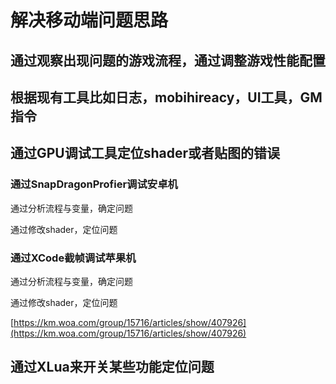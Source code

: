 # 解决移动端问题思路

## 通过观察出现问题的游戏流程，通过调整游戏性能配置

## 根据现有工具比如日志，mobihireacy，UI工具，GM指令

## 通过GPU调试工具定位shader或者贴图的错误

### 通过SnapDragonProfier调试安卓机

通过分析流程与变量，确定问题

通过修改shader，定位问题

### 通过XCode截帧调试苹果机

通过分析流程与变量，确定问题

通过修改shader，定位问题

[https://km.woa.com/group/15716/articles/show/407926](https://km.woa.com/group/15716/articles/show/407926)

## 通过XLua来开关某些功能定位问题





